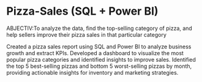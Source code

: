 # Pizza-Sales (SQL + Power BI)
ABJECTIV:To analyze the data, find the top-selling category of pizza, and help sellers improve their pizza sales in that particular category

Created a pizza sales report using SQL and Power BI to analyze business growth and extract KPIs.
Developed a dashboard to visualize the most popular pizza categories and identified insights to improve sales.
Identified the top 5 best-selling pizzas and bottom 5 worst-selling pizzas by month, providing actionable insights for inventory and marketing strategies.
